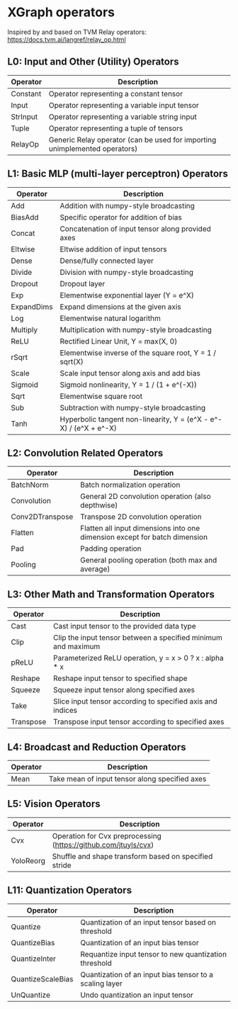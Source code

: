 # XGraph operators

Inspired by and based on TVM Relay operators: https://docs.tvm.ai/langref/relay_op.html

## L0: Input and Other (Utility) Operators

| Operator      | Description   |
| ------------- | ------------- |
| Constant | Operator representing a constant tensor |
| Input | Operator representing a variable input tensor |
| StrInput | Operator representing a variable string input |
| Tuple | Operator representing a tuple of tensors |
| RelayOp | Generic Relay operator (can be used for importing unimplemented operators) |

## L1: Basic MLP (multi-layer perceptron) Operators

| Operator      | Description        |
| ------------- | ------------- |
| Add | Addition with numpy-style broadcasting |
| BiasAdd | Specific operator for addition of bias |
| Concat | Concatenation of input tensor along provided axes |
| Eltwise | Eltwise addition of input tensors |
| Dense | Dense/fully connected layer  |
| Divide | Division with numpy-style broadcasting |
| Dropout | Dropout layer |
| Exp | Elementwise exponential layer (Y = e^X) |
| ExpandDims | Expand dimensions at the given axis |
| Log | Elementwise natural logarithm |
| Multiply| Multiplication with numpy-style broadcasting |
| ReLU | Rectified Linear Unit, Y = max(X, 0) |
| rSqrt | Elementwise inverse of the square root, Y = 1 / sqrt(X) |
| Scale | Scale input tensor along axis and add bias |
| Sigmoid | Sigmoid nonlinearity,  Y = 1 / (1 + e^(-X)) |
| Sqrt | Elementwise square root |
| Sub | Subtraction with numpy-style broadcasting |
| Tanh | Hyperbolic tangent non-linearity, Y = (e^X - e^-X) / (e^X + e^-X) |

## L2: Convolution Related Operators

| Operator      | Description   |
| ------------- | ------------- |
| BatchNorm | Batch normalization operation |
| Convolution | General 2D convolution operation (also depthwise) |
| Conv2DTranspose | Transpose 2D convolution operation |
| Flatten | Flatten all input dimensions into one dimension except for batch dimension |
| Pad | Padding operation |
| Pooling | General pooling operation (both max and average) |

## L3: Other Math and Transformation Operators

| Operator      | Description   |
| ------------- | ------------- |
| Cast | Cast input tensor to the provided data type |
| Clip | Clip the input tensor between a specified minimum and maximum |
| pReLU | Parameterized ReLU operation, y = x > 0 ? x : alpha * x |
| Reshape | Reshape input tensor to specified shape |
| Squeeze | Squeeze input tensor along specified axes |
| Take | Slice input tensor according to specified axis and indices |
| Transpose | Transpose input tensor according to specified axes |

## L4: Broadcast and Reduction Operators

| Operator      | Description   |
| ------------- | ------------- |
| Mean | Take mean of input tensor along specified axes |


## L5: Vision Operators

| Operator      | Description   |
| ------------- | ------------- |
| Cvx | Operation for Cvx preprocessing (https://github.com/jtuyls/cvx) |
| YoloReorg | Shuffle and shape transform based on specified stride |

## L11: Quantization Operators

| Operator      | Description   |
| ------------- | ------------- |
| Quantize | Quantization of an input tensor based on threshold |
| QuantizeBias | Quantization of an input bias tensor |
| QuantizeInter | Requantize input tensor to new quantization threshold |
| QuantizeScaleBias | Quantization of an input bias tensor to a scaling layer |
| UnQuantize | Undo quantization an input tensor |
